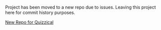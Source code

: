 Project has been moved to a new repo due to issues. Leaving this project here for commit history purposes.

[New Repo for Quizzical](https://github.com/kebin20/new-quizzical)
